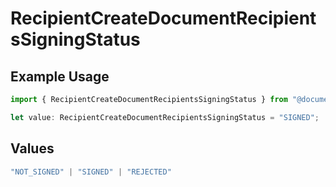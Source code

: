 # RecipientCreateDocumentRecipientsSigningStatus

## Example Usage

```typescript
import { RecipientCreateDocumentRecipientsSigningStatus } from "@documenso/sdk-typescript/models/operations";

let value: RecipientCreateDocumentRecipientsSigningStatus = "SIGNED";
```

## Values

```typescript
"NOT_SIGNED" | "SIGNED" | "REJECTED"
```